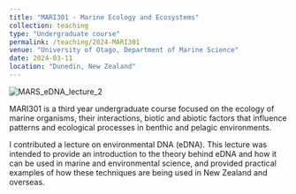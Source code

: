 ```yaml
---
title: "MARI301 - Marine Ecology and Ecosystems"
collection: teaching
type: "Undergraduate course"
permalink: /teaching/2024-MARI301
venue: "University of Otago, Department of Marine Science"
date: 2024-03-11
location: "Dunedin, New Zealand"
---
```

![MARS_eDNA_lecture_2](https://github.com/user-attachments/assets/7d7e42d6-f569-4ba5-91e7-e8104f1ecb53)

MARI301 is a third year undergraduate course focused on the ecology of marine organisms, their interactions, biotic and abiotic factors that influence patterns and ecological processes in benthic and pelagic environments.

I contributed a lecture on environmental DNA (eDNA). This lecture was intended to provide an introduction to the theory behind eDNA and how it can be used in marine and environmental science, and provided practical examples of how these techniques are being used in New Zealand and overseas.


